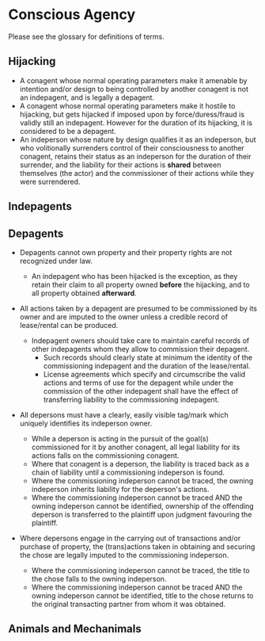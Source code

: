# Conscious Agency

Please see the glossary for definitions of terms.

## Hijacking

- A conagent whose normal operating parameters make it amenable by intention and/or design to being controlled by another conagent is not an indepagent, and is legally a depagent.
- A conagent whose normal operating parameters make it hostile to hijacking, but gets hijacked if imposed upon by force/duress/fraud is validly still an indepagent. However for the duration of its hijacking, it is considered to be a depagent.
- An indeperson whose nature by design qualifies it as an indeperson, but who volitionally surrenders control of their consciousness to another conagent, retains their status as an indeperson for the duration of their surrender, and the liability for their actions is **shared** between themselves (the actor) and the commissioner of their actions while they were surrendered.

## Indepagents

## Depagents

- Depagents cannot own property and their property rights are not recognized under law.
  - An indepagent who has been hijacked is the exception, as they retain their claim to all property owned **before** the hijacking, and to all property obtained **afterward**.
- All actions taken by a depagent are presumed to be commissioned by its owner and are imputed to the owner unless a credible record of lease/rental can be produced.
  - Indepagent owners should take care to maintain careful records of other indepagents whom they allow to commission their depagent.
    - Such records should clearly state at minimum the identity of the commissioning indepagent and the duration of the lease/rental.
    - License agreements which specify and circumscribe the valid actions and terms of use for the depagent while under the commission of the other indepagent shall have the effect of transferring liability to the commissioning indepagent.

- All depersons must have a clearly, easily visible tag/mark which uniquely identifies its indeperson owner.
  - While a deperson is acting in the pursuit of the goal(s) commissioned for it by another conagent, all legal liability for its actions falls on the commissioning conagent.
  - Where that conagent is a deperson, the liability is traced back as a chain of liability until a commissioning indeperson is found.
  - Where the commissioning indeperson cannot be traced, the owning indeperson inherits liability for the deperson's actions.
  - Where the commissioning indeperson cannot be traced AND the owning indeperson cannot be identified, ownership of the offending deperson is transferred to the plaintiff upon judgment favouring the plaintiff.

- Where depersons engage in the carrying out of transactions and/or purchase of property, the (trans)actions taken in obtaining and securing the chose are legally imputed to the commissioning indeperson.
  - Where the commissioning indeperson cannot be traced, the title to the chose falls to the owning indeperson.
  - Where the commissioning indeperson cannot be traced AND the owning indeperson cannot be identified, title to the chose returns to the original transacting partner from whom it was obtained.

## Animals and Mechanimals
